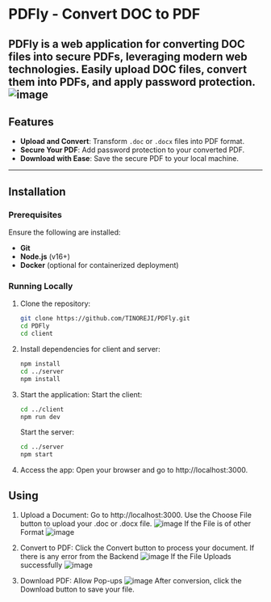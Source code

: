 # PDFly - Convert DOC to PDF

PDFly is a web application for converting DOC files into secure PDFs, leveraging modern web technologies. Easily upload DOC files, convert them into PDFs, and apply password protection.
![image](https://github.com/user-attachments/assets/1d01f63c-003b-4199-b303-e8a463bbe9ee)
---

## Features
- **Upload and Convert**: Transform `.doc` or `.docx` files into PDF format.
- **Secure Your PDF**: Add password protection to your converted PDF.
- **Download with Ease**: Save the secure PDF to your local machine.

---

## Installation

### Prerequisites
Ensure the following are installed:
- **Git**
- **Node.js** (v16+)
- **Docker** (optional for containerized deployment)

### Running Locally

1. Clone the repository:
   ```bash
   git clone https://github.com/TINOREJI/PDFly.git
   cd PDFly
   cd client
   ```
2. Install dependencies for client and server:
   ```bash
   npm install
   cd ../server
   npm install
   ```
3. Start the application:
   Start the client:
   ```bash
   cd ../client
   npm run dev
   ```
   Start the server:
   ```bash
   cd ../server
   npm start
   ```
4. Access the app: Open your browser and go to http://localhost:3000.

## Using
1. Upload a Document:
   Go to http://localhost:3000.
   Use the Choose File button to upload your .doc or .docx file.
   ![image](https://github.com/user-attachments/assets/3a133899-3ad2-4ca7-9696-7cef61bdc464)
   If the File is of other Format
   ![image](https://github.com/user-attachments/assets/0ae8f157-96ed-4636-b381-eadc62b5a406)

2. Convert to PDF:
   Click the Convert button to process your document.
   If there is any error from the Backend
   ![image](https://github.com/user-attachments/assets/9c3b26d7-21ac-4ceb-84a2-faa32d53f400)
   If the File Uploads successfully
   ![image](https://github.com/user-attachments/assets/15f79d91-f02c-452f-940e-b5a0376fd51f)
4. Download PDF:
   Allow Pop-ups
   ![image](https://github.com/user-attachments/assets/c08c7a4f-feef-4d3a-b1f3-bac2b2724eaa)
   After conversion, click the Download button to save your file.
